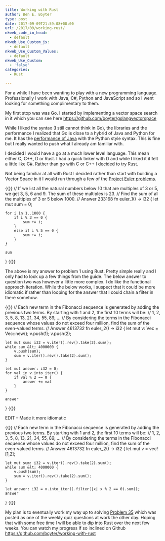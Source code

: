```yaml
---
title: Working with Rust
author: Ben E. Boyter
type: post
date: 2017-09-09T21:59:08+00:00
url: /2017/09/working-rust/
nkweb_code_in_head:
  - default
nkweb_Use_Custom_js:
  - default
nkweb_Use_Custom_Values:
  - default
nkweb_Use_Custom:
  - 'false'
categories:
  - Rust

---
```

For a while I have been wanting to play with a new programming language. Professionally I work with Java, C#, Python and JavaScript and so I went looking for something complimentary to them.

My first stop was was Go. I started by implementing a vector space search in it which you can see here <https://github.com/boyter/golangvectorspace>

While I liked the syntax (I still cannot think in Go), the libraries and the performance I realized that Go is close to a hybrid of Java and Python for me. It has the [performance of Java][1] with the Python style syntax. This is fine but I really wanted to push what I already am familiar with.

I decided I would have a go at a much lower level language. This mean either C, C++, D or Rust. I had a quick tinker with D and while I liked it it felt a little like C#. Rather than go with C or C++ I decided to try Rust.

Not being familiar at all with Rust I decided rather than start with building a Vector Space in it I would run through a few of the [Project Euler problems][2].

{{<highlight rust>}}
// If we list all the natural numbers below 10 that are multiples of 3 or 5, we get 3, 5, 6 and 9. The sum of these multiples is 23.
// Find the sum of all the multiples of 3 or 5 below 1000.
// Answer 233168
fn euler_1() -&gt; i32 {
	let mut sum = 0;

	for i in 1..1000 {
		if i % 3 == 0 {
			sum += i;
		}
		else if i % 5 == 0 {
			sum += i;
		}
	}

	sum
}
{{</highlight>}}

The above is my answer to problem 1 using Rust. Pretty simple really and I only had to look up a few things from the guide. The below answer to question two was however a little more complex. I do like the functional approach iteration. While the below works, I suspect that it could be more idiomatic if rather than looping for the answer that I could chain a filter in there somehow.

{{<highlight rust>}}
// Each new term in the Fibonacci sequence is generated by adding the previous two terms. By starting with 1 and 2, the first 10 terms will be:
// 1, 2, 3, 5, 8, 13, 21, 34, 55, 89, ...
// By considering the terms in the Fibonacci sequence whose values do not exceed four million, find the sum of the even-valued terms.
// Answer 4613732
fn euler_2() -&gt; i32 {
	let mut v: Vec = Vec::new();
	v.push(1);
	v.push(2);

	let mut sum: i32 = v.iter().rev().take(2).sum();
	while sum &lt; 4000000 {
		v.push(sum);
		sum = v.iter().rev().take(2).sum();
	}

	let mut answer: i32 = 0;
	for val in v.into_iter() {
		if val % 2 == 0 {
			answer += val
		}
	}

	answer
}
{{</highlight>}}

EDIT &#8211; Made it more idiomatic

{{<highlight rust>}}
// Each new term in the Fibonacci sequence is generated by adding the previous two terms. By starting with 1 and 2, the first 10 terms will be:
// 1, 2, 3, 5, 8, 13, 21, 34, 55, 89, ...
// By considering the terms in the Fibonacci sequence whose values do not exceed four million, find the sum of the even-valued terms.
// Answer 4613732
fn euler_2() -&gt; i32 {
	let mut v = vec![1,2];

	let mut sum: i32 = v.iter().rev().take(2).sum();
	while sum &lt; 4000000 {
		v.push(sum);
		sum = v.iter().rev().take(2).sum();
	}

	let answer: i32 = v.into_iter().filter(|x| x % 2 == 0).sum();
	answer
}
{{</highlight>}}

My plan is to eventually work my way up to solving [Problem 35][3] which was posted as one of the weekly quiz questions at work the other day. Hoping that with some free time I will be able to dip into Rust over the next few weeks. You can watch my progress if so inclined on Github <https://github.com/boyter/working-with-rust>

 [1]: http://www.boyter.org/2017/03/golang-solution-faster-equivalent-java-solution/
 [2]: https://projecteuler.net/archives
 [3]: https://projecteuler.net/problem=35
